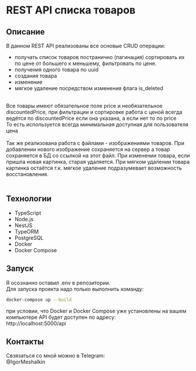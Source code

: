 # REST API списка товаров

## Описание
В данном REST API реализованы все основые CRUD операции: <br>
- получать список товаров постранично (пагинация) сортировать их по цене от большего к меньшему, фильтровать по цене.
- получения одного товара по uuid <br>
- создания товара <br>
- изменение <br>
- мягкое удаление посредством изменения флага is_deleted <br>
<br>
Все товары имеют обязательное поле price и необязательное discountedPrice, при фильтрации и сортировке работа с ценой всегда ведётся по discountedPrice если она указана, а если нет то по price <br>
То есть используется всегда минимальная доступная для пользователя цена <br>
 <br>
 Так же реализована работа с файлами - изображениями товаров. При добавлении нового изображение сохраняется на сервер а товар сохраняется в БД со ссылкой на этот файл. При изменении товара, если пришла новая картинка, старая удаляется. При мягком удалении товара картинка остаётся т.к. мягкое удаление подразумевает возможность восстановления.
 <br> <br>


## Технологии
- TypeScript
- Node.js
- NestJS
- TypeORM
- PostgreSQL
- Docker
- Docker Compose
  <br>

## Запуск

Я осознанно оставил .env в репозитории. <br>
Для запуска проекта надо только выполнить команду:
```bash
docker-compose up --build
```
при условии, что Docker и Docker Compose уже установлены на вашем компьютере API будет доступен по адресу: <br>
http://localhost:5000/api
 <br>

## Контакты
Свзязаться со мной можно в Telegram:<br>
@IgorMeshalkin

